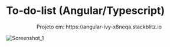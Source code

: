 # To-do-list (Angular/Typescript)

<p align="center">Projeto em: https://angular-ivy-x8neqa.stackblitz.io </p>

  ![Screenshot_1](https://user-images.githubusercontent.com/79586479/160258960-7f8072e2-5b50-4c4a-9ff8-1dfb97d8f85d.png)

